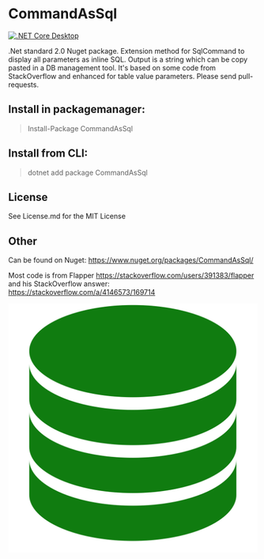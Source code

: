 # CommandAsSql 
[![.NET Core Desktop](https://github.com/jphellemons/CommandAsSql/actions/workflows/dotnet-desktop.yml/badge.svg)](https://github.com/jphellemons/CommandAsSql/actions/workflows/dotnet-desktop.yml)

.Net standard 2.0 Nuget package. Extension method for SqlCommand to display all parameters as inline SQL. Output is a string which can be copy pasted in a DB management tool.
It's based on some code from StackOverflow and enhanced for table value parameters.
Please send pull-requests.

## Install in packagemanager:

> Install-Package CommandAsSql

## Install from CLI:

> dotnet add package CommandAsSql

## License

See License.md for the MIT License

## Other

Can be found on Nuget: https://www.nuget.org/packages/CommandAsSql/

Most code is from Flapper https://stackoverflow.com/users/391383/flapper
and his StackOverflow answer: https://stackoverflow.com/a/4146573/169714

![database icon](CommandAsSql/icon.png)
